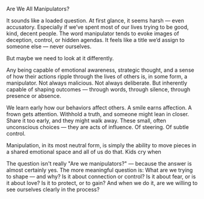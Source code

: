 Are We All Manipulators?

It sounds like a loaded question. At first glance, it seems harsh — even accusatory. Especially if we’ve spent most of our lives trying to be good, kind, decent people. The word manipulator tends to evoke images of deception, control, or hidden agendas. It feels like a title we’d assign to someone else — never ourselves.

But maybe we need to look at it differently.

Any being capable of emotional awareness, strategic thought, and a sense of how their actions ripple through the lives of others is, in some form, a manipulator. Not always malicious. Not always deliberate. But inherently capable of shaping outcomes — through words, through silence, through presence or absence.

We learn early how our behaviors affect others. A smile earns affection. A frown gets attention. Withhold a truth, and someone might lean in closer. Share it too early, and they might walk away. These small, often unconscious choices — they are acts of influence. Of steering. Of subtle control.

Manipulation, in its most neutral form, is simply the ability to move pieces in a shared emotional space and all of us do that. Kids cry when 

The question isn't really "Are we manipulators?" — because the answer is almost certainly yes.
The more meaningful question is: What are we trying to shape — and why?
Is it about connection or control? Is it about fear, or is it about love? Is it to protect, or to gain?
And when we do it, are we willing to see ourselves clearly in the process?

